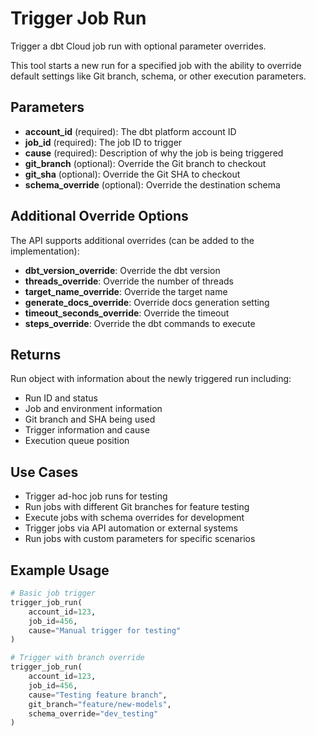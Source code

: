 # Trigger Job Run

Trigger a dbt Cloud job run with optional parameter overrides.

This tool starts a new run for a specified job with the ability to override default settings like Git branch, schema, or other execution parameters.

## Parameters

- **account_id** (required): The dbt platform account ID
- **job_id** (required): The job ID to trigger
- **cause** (required): Description of why the job is being triggered
- **git_branch** (optional): Override the Git branch to checkout
- **git_sha** (optional): Override the Git SHA to checkout
- **schema_override** (optional): Override the destination schema

## Additional Override Options

The API supports additional overrides (can be added to the implementation):

- **dbt_version_override**: Override the dbt version
- **threads_override**: Override the number of threads
- **target_name_override**: Override the target name
- **generate_docs_override**: Override docs generation setting
- **timeout_seconds_override**: Override the timeout
- **steps_override**: Override the dbt commands to execute

## Returns

Run object with information about the newly triggered run including:

- Run ID and status
- Job and environment information
- Git branch and SHA being used
- Trigger information and cause
- Execution queue position

## Use Cases

- Trigger ad-hoc job runs for testing
- Run jobs with different Git branches for feature testing
- Execute jobs with schema overrides for development
- Trigger jobs via API automation or external systems
- Run jobs with custom parameters for specific scenarios

## Example Usage

```python
# Basic job trigger
trigger_job_run(
    account_id=123,
    job_id=456, 
    cause="Manual trigger for testing"
)

# Trigger with branch override
trigger_job_run(
    account_id=123,
    job_id=456,
    cause="Testing feature branch",
    git_branch="feature/new-models",
    schema_override="dev_testing"
)
```
